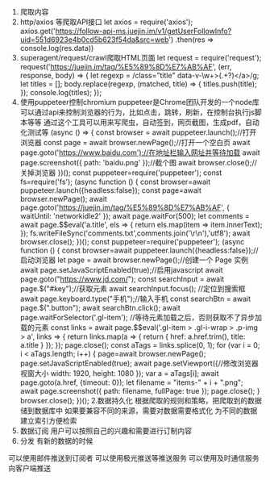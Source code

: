 1. 爬取内容
1. http/axios 等爬取API接口
let axios = require('axios');
axios.get('https://follow-api-ms.juejin.im/v1/getUserFollowInfo?uid=551d6923e4b0cd5b623f54da&src=web')
    .then(res => console.log(res.data))
2. superagent/request/crawl爬取HTML页面
let request = require('request');
request('https://juejin.im/tag/%E5%89%8D%E7%AB%AF', (err, response, body) => {
    let regexp = /class="title" data-v-\w+>(.+?)<\/a>/g;
    let titles = [];
    body.replace(regexp, (matched, title) => {
        titles.push(title);
    });
    console.log(titles);
});
3. 使用puppeteer控制chromium
puppeteer是Chrome团队开发的一个node库
可以通过api来控制浏览器的行为，比如点击，跳转，刷新，在控制台执行js脚本等等
通过这个工具可以用来写爬虫，自动签到，网页截图，生成pdf，自动化测试等
(async () => {
     const browser = await puppeteer.launch();//打开浏览器
     const page = await browser.newPage();//打开一个空白页
     await page.goto('https://www.baidu.com');//在地址栏输入网址并等待加载
     await page.screenshot({ path: 'baidu.png' });//截个图
     await browser.close();//关掉浏览器
})();
const puppeteer=require('puppeteer');
const fs=require('fs');
(async function () {
        const browser=await puppeteer.launch({headless:false});
        const page=await browser.newPage();
        await page.goto('https://juejin.im/tag/%E5%89%8D%E7%AB%AF', {
waitUntil: 'networkidle2'
        });
        await page.waitFor(500);
        let comments = await page.$$eval('a.title', els => {
return els.map(item => item.innerText);
        });
        fs.writeFileSync('comments.txt',comments.join('\r\n'),'utf8');
        await browser.close();
})();
const puppeteer=require('puppeteer');
(async function () {
    const browser=await puppeteer.launch({headless:false});//启动浏览器
    let page = await browser.newPage();//创建一个 Page 实例
    await page.setJavaScriptEnabled(true);//启用javascript
    await page.goto("https://www.jd.com/");
    const searchInput = await page.$("#key");//获取元素
    await searchInput.focus(); //定位到搜索框
    await page.keyboard.type("手机");//输入手机
    const searchBtn = await page.$(".button");
    await searchBtn.click();
    await page.waitForSelector('.gl-item'); //等待元素加载之后，否则获取不了异步加载的元素
    const links = await page.$$eval('.gl-item > .gl-i-wrap > .p-img > a', links => {
        return links.map(a => {
            return {
                href: a.href.trim(),
                title: a.title
            }
        });
    });
    page.close();
    const aTags = links.splice(0, 1);
    for (var i = 0; i < aTags.length; i++) {
        page=await browser.newPage();
        page.setJavaScriptEnabled(true);
        await page.setViewport({//修改浏览器视窗大小
            width: 1920,
            height: 1080
        });
        var a = aTags[i];
        await page.goto(a.href, {timeout: 0});
        let filename = "items-" + i + ".png";
        await page.screenshot({
            path: filename,
            fullPage: true
        });
        page.close();
    }
    browser.close();
})();
2.数据持久化
根据爬取的规则和策略，把爬取到的数据储到数据库中
如果要兼容不同的来源，需要对数据需要格式化
为不同的数据建立索引方便检索
3. 数据订阅
用户可以按照自己的兴趣和需要进行订制内容
4. 分发
有新的数据的时候

可以使用邮件推送到订阅者
可以使用极光推送等推送服务
可以使用及时通信服务向客户端推送